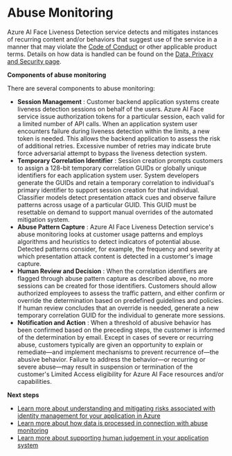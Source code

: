
# Abuse Monitoring

Azure AI Face Liveness Detection service detects and mitigates instances of recurring content and/or behaviors that suggest use of the service in a manner that may violate the [Code of Conduct](https://microsoft.sharepoint.com/:fl:/s/b070394c-38fc-4465-afc2-5c2da1fc6d69/EfDfBQ8k1IdGnt40YtKKB8UB7_g-2NnwfclvVFnMnGkRgg?e=lKcdPF&nav=cz0lMkZzaXRlcyUyRmIwNzAzOTRjLTM4ZmMtNDQ2NS1hZmMyLTVjMmRhMWZjNmQ2OSZkPWIhbVJJMUR4cFphRXE0bl9hSmY5d2xORUFHWmwwcFJTRkJ1SDZVY0RQdzgwLUI4T2cwdkUxWVM2dHR4Y1Nvcy1PcCZmPTAxSUM2WlZKWFEzNENRNkpHVVE1REo1WFJVTUxKSVVCNkYmYz0lMkYmZmx1aWQ9MSZhPUxvb3BBcHAmcD0lNDBmbHVpZHglMkZsb29wLXBhZ2UtY29udGFpbmVy) or other applicable product terms. Details on how data is handled can be found on the [Data, Privacy and Security page](https://learn.microsoft.com/en-us/legal/cognitive-services/openai/data-privacy?context=/azure/ai-services/openai/context/context).

**Components of abuse monitoring**

There are several components to abuse monitoring:

- **Session Management** : Customer backend application systems create liveness detection sessions on behalf of the users. Azure AI Face service issue authorization tokens for a particular session, each valid for a limited number of API calls. When an application system user encounters failure during liveness detection within the limits, a new token is needed. This allows the backend application to assess the risk of additional retries. Excessive number of retries may indicate brute force adversarial attempt to bypass the liveness detection system.
- **Temporary Correlation Identifier** : Session creation prompts customers to assign a 128-bit temporary correlation GUIDs or globally unique identifiers for each application system user. System developers generate the GUIDs and retain a temporary correlation to individual's primary identifier to support session creation for that individual. Classifier models detect presentation attack cues and observe failure patterns across usage of a particular GUID. This GUID must be resettable on demand to support manual overrides of the automated mitigation system.
- **Abuse Pattern Capture** : Azure AI Face Liveness Detection service's abuse monitoring looks at customer usage patterns and employs algorithms and heuristics to detect indicators of potential abuse. Detected patterns consider, for example, the frequency and severity at which presentation attack content is detected in a customer's image capture.
- **Human Review and Decision** : When the correlation identifiers are flagged through abuse pattern capture as described above, no more sessions can be created for those identifiers. Customers should allow authorized employees to assess the traffic pattern, and either confirm or override the determination based on predefined guidelines and policies. If human review concludes that an override is needed, generate a new temporary correlation GUID for the individual to generate more sessions.
- **Notification and Action** : When a threshold of abusive behavior has been confirmed based on the preceding steps, the customer is informed of the determination by email. Except in cases of severe or recurring abuse, customers typically are given an opportunity to explain or remediate—and implement mechanisms to prevent recurrence of—the abusive behavior. Failure to address the behavior—or recurring or severe abuse—may result in suspension or termination of the customer's Limited Access eligibility for Azure AI Face resources and/or capabilities.

**Next steps**

- [Learn more about understanding and mitigating risks associated with identity management for your application in Azure](https://learn.microsoft.com/en-us/azure/security/fundamentals/identity-management-overview)
- [Learn more about how data is processed in connection with abuse monitoring](https://learn.microsoft.com/en-us/legal/cognitive-services/face/data-privacy-security?context=%2Fazure%2Fai-services%2Fcomputer-vision%2Fcontext%2Fcontext)
- [Learn more about supporting human judgement in your application system](https://learn.microsoft.com/en-us/legal/cognitive-services/face/characteristics-and-limitations?context=%2Fazure%2Fai-services%2Fcomputer-vision%2Fcontext%2Fcontext#design-the-system-to-support-human-judgment)
